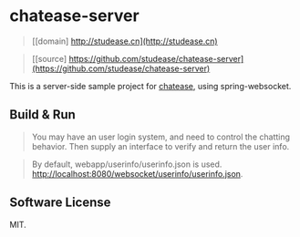 # chatease-server

> [[domain] http://studease.cn](http://studease.cn)

> [[source] https://github.com/studease/chatease-server](https://github.com/studease/chatease-server)

This is a server-side sample project for [chatease](https://github.com/studease/chatease), using spring-websocket.


## Build & Run

> You may have an user login system, and need to control the chatting behavior. Then supply an interface to verify and return the user info.

> By default, webapp/userinfo/userinfo.json is used. [http://localhost:8080/websocket/userinfo/userinfo.json](https://github.com/studease/chatease-server/blob/master/src/main/webapp/userinfo/userinfo.json).


## Software License

MIT.
